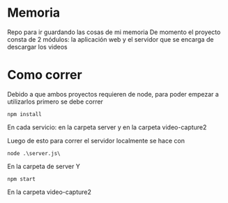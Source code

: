 # Memoria
Repo para ir guardando las cosas de mi memoria
De momento el proyecto consta de 2 módulos: la aplicación web y el servidor que se encarga de descargar los videos

# Como correr
Debido a que ambos proyectos requieren de node, para poder empezar a utilizarlos primero se debe correr 
```
npm install
```
En cada servicio: en la carpeta server y en la carpeta video-capture2

Luego de esto para correr el servidor localmente se hace con 
```
node .\server.js\ 
```
En la carpeta de server
Y 
```
npm start 
```
En la carpeta video-capture2
